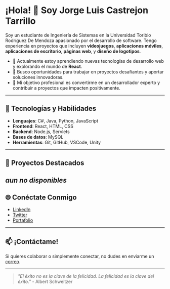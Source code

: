 # ¡Hola! 👋 Soy **Jorge Luis Castrejon Tarrillo**

Soy un estudiante de Ingeniería de Sistemas en la Universidad Toribio Rodríguez De Mendoza apasionado por el desarrollo de software. Tengo experiencia en proyectos que incluyen **videojuegos**, **aplicaciones móviles**, **aplicaciones de escritorio**, **páginas web**, y **diseño de logotipos**.

- 🌱 Actualmente estoy aprendiendo nuevas tecnologías de desarrollo web y explorando el mundo de **React**.
- 💼 Busco oportunidades para trabajar en proyectos desafiantes y aportar soluciones innovadoras.
- 🎯 Mi objetivo profesional es convertirme en un desarrollador experto y contribuir a proyectos que impacten positivamente.

---

## 🔧 Tecnologías y Habilidades

- **Lenguajes**: C#, Java, Python, JavaScript
- **Frontend**: React, HTML, CSS
- **Backend**: Node.js, Servlets
- **Bases de datos**: MySQL
- **Herramientas**: Git, GitHub, VSCode, Unity

---

## 🚀 Proyectos Destacados

*aun no disponibles* 
---

## 🌐 Conéctate Conmigo

- [LinkedIn](www.linkedin.com/in/jorge-castrejon-tarrillo-680048333)
- [Twitter](https://x.com/JorgeCa48224425)
- [Portafolio](https://georgeluisct.web.app/)

---

## 📫 ¡Contáctame!
Si quieres colaborar o simplemente conectar, no dudes en enviarme un [correo](georgeluisct19@gmail.com).

---

> *"El éxito no es la clave de la felicidad. La felicidad es la clave del éxito."* - Albert Schweitzer
